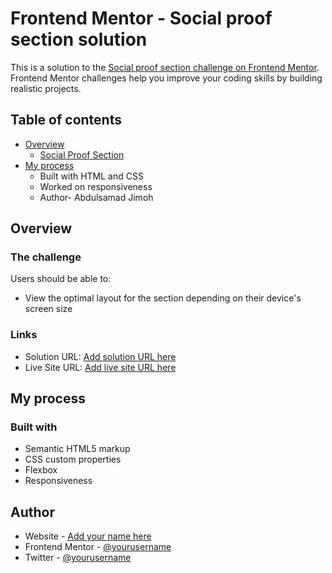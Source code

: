 # Frontend Mentor - Social proof section solution

This is a solution to the [Social proof section challenge on Frontend Mentor](https://www.frontendmentor.io/challenges/social-proof-section-6e0qTv_bA). Frontend Mentor challenges help you improve your coding skills by building realistic projects.

## Table of contents

-    [Overview](#overview)
     -    [Social Proof Section](#the-challenge)
-    [My process](#my-process)
     -    Built with HTML and CSS
     -    Worked on responsiveness
     -    Author- Abdulsamad Jimoh

## Overview

### The challenge

Users should be able to:

-    View the optimal layout for the section depending on their device's screen size

### Links

-    Solution URL: [Add solution URL here](https://your-solution-url.com)
-    Live Site URL: [Add live site URL here](https://your-live-site-url.com)

## My process

### Built with

-    Semantic HTML5 markup
-    CSS custom properties
-    Flexbox
-    Responsiveness

## Author

-    Website - [Add your name here](https://www.your-site.com)
-    Frontend Mentor - [@yourusername](https://www.frontendmentor.io/profile/yourusername)
-    Twitter - [@yourusername](https://www.twitter.com/JimohAbdulsam1)
